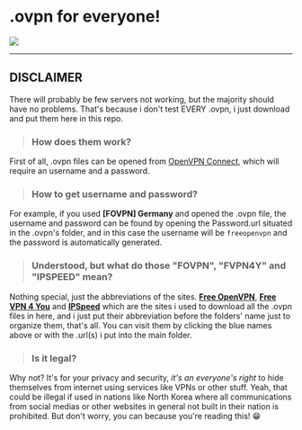 # .ovpn for everyone!

![](https://upload.wikimedia.org/wikipedia/commons/f/f5/OpenVPN_logo.svg)

---
## DISCLAIMER
There will probably be few servers not working, but the majority should have no problems. That's because i don't test EVERY .ovpn, i just download and put them here in this repo.

> ### How does them work?

First of all, .ovpn files can be opened from [OpenVPN Connect](https://openvpn.net/download-open-vpn/ "Scroll down to OpenVPN Connect!"), which will require an username and a password.

> ### How to get username and password?

For example, if you used **[FOVPN] Germany** and opened the .ovpn file, the username and password can be found by opening the Password.url situated in the .ovpn's folder, and in this case the username will be `freeopenvpn` and the password is automatically generated.

> ### Understood, but what do those "FOVPN", "FVPN4Y" and "IPSPEED" mean?

Nothing special, just the abbreviations of the sites. **[Free OpenVPN](https://www.freeopenvpn.org/ "Free OpenVPN website")**, **[Free VPN 4 You](https://freevpn4you.net/ "Free VPN 4 You website")** and **[IPSpeed](https://ipspeed.info/ "IPSpeed website")** which are the sites i used to download all the .ovpn files in here, and i just put their abbreviation before the folders' name just to organize them, that's all. You can visit them by clicking the blue names above or with the .url(s) i put into the main folder.

> ### Is it legal?

Why not? It's for your privacy and security, *it's an everyone's right* to hide themselves from internet using services like VPNs or other stuff. Yeah, that could be illegal if used in nations like North Korea where all communications from social medias or other websites in general not built in their nation is prohibited. But don't worry, you can because you're reading this! 😁